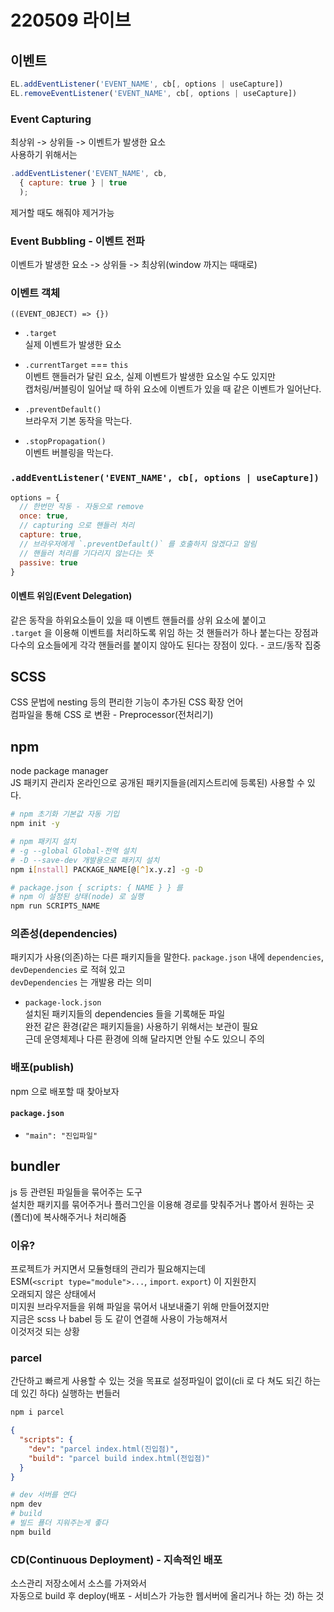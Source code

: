 # 220509 라이브

## 이벤트
```js
EL.addEventListener('EVENT_NAME', cb[, options | useCapture])
EL.removeEventListener('EVENT_NAME', cb[, options | useCapture])
```

### Event Capturing  
  최상위 -> 상위들 -> 이벤트가 발생한 요소  
  사용하기 위해서는  
  ```js
  .addEventListener('EVENT_NAME', cb,
    { capture: true } | true
    );
  ```
  제거할 때도 해줘야 제거가능

### Event Bubbling - 이벤트 전파 
  이벤트가 발생한 요소 -> 상위들 -> 최상위(window 까지는 때때로)


### 이벤트 객체
`((EVENT_OBJECT) => {})`
- `.target`  
  실제 이벤트가 발생한 요소

- `.currentTarget` === `this`  
  이벤트 핸들러가 달린 요소, 실제 이벤트가 발생한 요소일 수도 있지만  
  캡처링/버블링이 일어날 때 하위 요소에 이벤트가 있을 때 같은 이벤트가 일어난다.

- `.preventDefault()`  
  브라우저 기본 동작을 막는다.

- `.stopPropagation()`  
  이벤트 버블링을 막는다.


### `.addEventListener('EVENT_NAME', cb[, options | useCapture])`
```js
options = {
  // 한번만 작동 - 자동으로 remove
  once: true,
  // capturing 으로 핸들러 처리
  capture: true,
  // 브라우저에게 `.preventDefault()` 를 호출하지 않겠다고 알림  
  // 핸들러 처리를 기다리지 않는다는 뜻
  passive: true
}
```

#### 이벤트 위임(Event Delegation)
같은 동작을 하위요소들이 있을 때 이벤트 핸들러를 상위 요소에 붙이고  
`.target` 을 이용해 이벤트를 처리하도록 위임 하는 것
핸들러가 하나 붙는다는 장점과 다수의 요소들에게 각각 핸들러를 붙이지 않아도 된다는 장점이 있다. - 코드/동작 집중


## SCSS
CSS 문법에 nesting 등의 편리한 기능이 추가된 CSS 확장 언어  
컴파일을 통해 CSS 로 변환 - Preprocessor(전처리기)


## npm
node package manager  
JS 패키지 관리자
온라인으로 공개된 패키지들을(레지스트리에 등록된) 사용할 수 있다.


```sh
# npm 초기화 기본값 자동 기입
npm init -y

# npm 패키지 설치
# -g --global Global-전역 설치
# -D --save-dev 개발용으로 패키지 설치
npm i[nstall] PACKAGE_NAME[@[^]x.y.z] -g -D

# package.json { scripts: { NAME } } 를
# npm 이 설정된 상태(node) 로 실행
npm run SCRIPTS_NAME
```

### 의존성(dependencies)
패키지가 사용(의존)하는 다른 패키지들을 말한다.
`package.json` 내에 `dependencies`, `devDependencies` 로 적혀 있고  
`devDependencies` 는 개발용 라는 의미  

- `package-lock.json`  
  설치된 패키지들의 dependencies 들을 기록해둔 파일  
  완전 같은 환경(같은 패키지들을) 사용하기 위해서는 보관이 필요  
  근데 운영체제나 다른 환경에 의해 달라지면 안될 수도 있으니 주의  


### 배포(publish)
npm 으로 배포할 때 찾아보자

#### `package.json`
- `"main": "진입파일"`


## bundler
js 등 관련된 파일들을 묶어주는 도구  
설치한 패키지를 묶어주거나 플러그인을 이용해 경로를 맞춰주거나 뽑아서 원하는 곳(폴더)에 복사해주거나 처리해줌

### 이유?
프로젝트가 커지면서 모듈형태의 관리가 필요해지는데  
ESM(`<script type="module">...`, `import`. `export`) 이 지원한지  
오래되지 않은 상태에서  
미지원 브라우저들을 위해 파일을 묶어서 내보내줄기 위해 만들어졌지만  
지금은 scss 나 babel 등 도 같이 연결해 사용이 가능해져서  
이것저것 되는 상황

### parcel
간단하고 빠르게 사용할 수 있는 것을 목표로
설정파일이 없이(cli 로 다 쳐도 되긴 하는데 있긴 하다) 실행하는 번들러

```sh
npm i parcel

```
```json
{
  "scripts": {
    "dev": "parcel index.html(진입점)",
    "build": "parcel build index.html(전입점)"
  }
}
```
```sh
# dev 서버를 연다
npm dev
# build
# 빌드 푤더 지워주는게 좋다
npm build
```


### CD(Continuous Deployment) - 지속적인 배포
소스관리 저장소에서 소스를 가져와서  
자동으로 build 후 deploy(배포 - 서비스가 가능한 웹서버에 올리거나 하는 것) 하는 것
